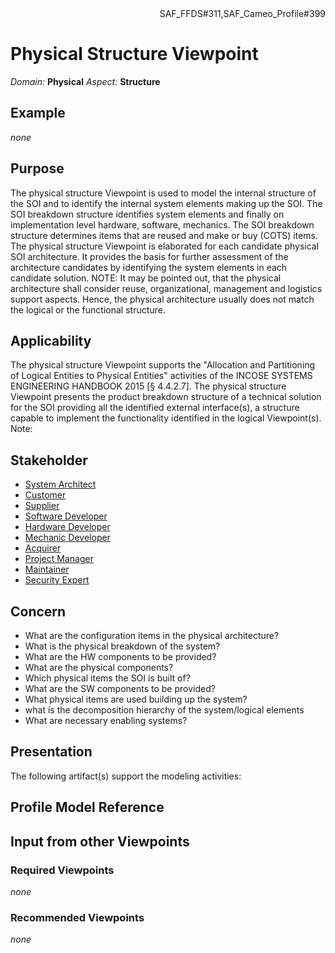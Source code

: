 <div align="right">SAF_FFDS#311,SAF_Cameo_Profile#399</div>

# Physical Structure Viewpoint
*Domain:* **Physical** *Aspect:* **Structure**
## Example
*none*
## Purpose
The physical structure Viewpoint is used to model the internal structure of the SOI and to identify the internal system elements making up the SOI. The SOI breakdown structure identifies system elements and finally on implementation level hardware, software, mechanics. The SOI breakdown structure determines items that are reused and make or buy (COTS) items. 
The physical structure Viewpoint is elaborated for each candidate physical SOI architecture. It provides the basis for further assessment of the architecture candidates by identifying the system elements in each candidate solution.
NOTE: It may be pointed out, that the physical architecture shall consider reuse, organizational, management and logistics support aspects. Hence, the physical architecture usually does not match the logical or the functional structure.
## Applicability
The physical structure Viewpoint supports the "Allocation and Partitioning of Logical Entities to Physical Entities" activities of the INCOSE SYSTEMS ENGINEERING HANDBOOK 2015 [§ 4.4.2.7]. The physical structure Viewpoint presents the product breakdown structure of a technical solution for the SOI providing all the identified external interface(s), a structure capable to implement the functionality identified in the logical Viewpoint(s).
Note:
## Stakeholder
* [System Architect](../stakeholders.md#System-Architect)
* [Customer](../stakeholders.md#Customer)
* [Supplier](../stakeholders.md#Supplier)
* [Software Developer](../stakeholders.md#Software-Developer)
* [Hardware Developer](../stakeholders.md#Hardware-Developer)
* [Mechanic Developer](../stakeholders.md#Mechanic-Developer)
* [Acquirer](../stakeholders.md#Acquirer)
* [Project Manager](../stakeholders.md#Project-Manager)
* [Maintainer](../stakeholders.md#Maintainer)
* [Security Expert](../stakeholders.md#Security-Expert)
## Concern
* What are the configuration items in the physical architecture?
* What is the physical breakdown of the system?
* What are the HW components to be provided?
* What are the physical components?
* Which physical items the SOI is built of?
* What are the SW components to be provided?
* What physical items are used building up the system?
* what is the decomposition hierarchy of the system/logical elements
* What are necessary enabling systems?
## Presentation
The following artifact(s) support the modeling activities:

## Profile Model Reference
## Input from other Viewpoints
### Required Viewpoints
*none*
### Recommended Viewpoints
*none*
